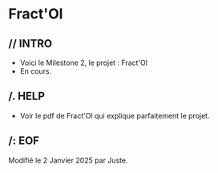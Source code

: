 # Fract'Ol

## // INTRO

* Voici le Milestone 2, le projet : Fract'Ol
* En cours.

## /. HELP

* Voir le pdf de Fract'Ol qui explique parfaitement le projet.

##	/: EOF

Modifié le 2 Janvier 2025 par Juste.
